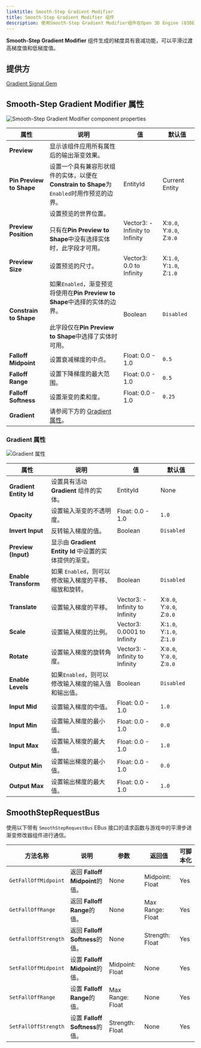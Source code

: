 ```yaml
---
linktitle: Smooth-Step Gradient Modifier
title: Smooth-Step Gradient Modifier 组件
description: 使用Smooth-Step Gradient Modifier组件在Open 3D Engine (O3DE)中生成带有衰减的渐变。
---
```


**Smooth-Step Gradient Modifier** 组件生成的梯度具有衰减功能，可以平滑过渡高梯度值和低梯度值。

## 提供方

[Gradient Signal Gem](/docs/user-guide/gems/reference/utility/gradient-signal)

## Smooth-Step Gradient Modifier 属性

![Smooth-Step Gradient Modifier component properties](/images/user-guide/components/reference/gradient-modifiers/smooth-step-gradient-modifier-component.png)

| 属性 | 说明 | 值 | 默认值 |
|-|-|-|-|
| **Preview** | 显示该组件应用所有属性后的输出渐变效果。 | | |
| **Pin Preview to Shape** | 设置一个具有兼容形状组件的实体，以便在**Constrain to Shape**为 `Enabled`时用作预览的边界。 | EntityId | Current Entity |
| **Preview Position** | 设置预览的世界位置。<br> <br>只有在**Pin Preview to Shape**中没有选择实体时，此字段才可用。 | Vector3: -Infinity to Infinity | X:`0.0`, Y:`0.0`, Z:`0.0` |
| **Preview Size** | 设置预览的尺寸。 | Vector3: 0.0 to Infinity | X:`1.0`, Y:`1.0`, Z:`1.0` |
| **Constrain to Shape** | 如果`Enabled`，渐变预览将使用在**Pin Preview to Shape**中选择的实体的边界。<br> <br>此字段仅在**Pin Preview to Shape**中选择了实体时可用。 | Boolean | `Disabled` |
| **Falloff Midpoint** | 设置衰减梯度的中点。 | Float: 0.0 - 1.0 | `0.5` |
| **Falloff Range** | 设置下降梯度的最大范围。 | Float: 0.0 - 1.0 | `0.5` |
| **Falloff Softness** | 设置渐变的柔和度。 | Float: 0.0 - 1.0 | `0.25` |
| **Gradient** | 请参阅下方的 [Gradient 属性](#gradient-properties)。 | | |

### Gradient 属性

![Gradient 属性](/images/user-guide/components/reference/vegetation-modifiers/gradient-properties.png)

| 属性 | 说明 | 值 | 默认值 |
|-|-|-|-|
| **Gradient Entity Id** | 设置具有活动 **Gradient** 组件的实体。 | EntityId | None |
| **Opacity** | 设置输入渐变的不透明度。 | Float: 0.0 - 1.0 | `1.0` |
| **Invert Input** | 反转输入梯度的值。 | Boolean | `Disabled` |
| **Preview (Input)** | 显示由 **Gradient Entity Id** 中设置的实体提供的渐变。 |  |  |
| **Enable Transform** | 如果 `Enabled`，则可以修改输入梯度的平移、缩放和旋转。 | Boolean | `Disabled` |
| **Translate** | 设置输入梯度的平移。 | Vector3: -Infinity to Infinity | X:`0.0`, Y:`0.0`, Z:`0.0` |
| **Scale** | 设置输入梯度的比例。 | Vector3: 0.0001 to Infinity | X:`1.0`, Y:`1.0`, Z:`1.0` |
| **Rotate** | 设置输入梯度的旋转角度。 | Vector3: -Infinity to Infinity | X:`0.0`, Y:`0.0`, Z:`0.0` |
| **Enable Levels** | 如果`Enabled`，则可以修改输入梯度的输入值和输出值。 | Boolean | `Disabled` |
| **Input Mid** | 设置输入梯度的中值。 | Float: 0.0 - 1.0 | `1.0` |
| **Input Min** | 设置输入梯度的最小值。 | Float: 0.0 - 1.0 | `0.0` |
| **Input Max** | 设置输入梯度的最大值。 | Float: 0.0 - 1.0 | `1.0` |
| **Output Min** | 设置输出梯度的最小值。 | Float: 0.0 - 1.0 | `0.0` |
| **Output Max** | 设置输出梯度的最大值。 | Float: 0.0 - 1.0 | `1.0` |

## SmoothStepRequestBus

使用以下带有 `SmoothStepRequestBus` EBus 接口的请求函数与游戏中的平滑步进渐变修改器组件进行通信。

| 方法名称 | 说明 | 参数 | 返回值 | 可脚本化 |
|-|-|-|-|-|
| `GetFallOffMidpoint` | 返回 **Falloff Midpoint**的值。 | None | Midpoint: Float | Yes |
| `GetFallOffRange` | 返回 **Falloff Range**的值。 | None | Max Range: Float | Yes |
| `GetFallOffStrength` | 返回 **Falloff Softness**的值。 | None | Strength: Float | Yes |
| `SetFallOffMidpoint` | 设置 **Falloff Midpoint**的值。 | Midpoint: Float | None | Yes |
| `SetFallOffRange` | 设置 **Falloff Range**的值。 | Max Range: Float | None | Yes |
| `SetFallOffStrength` | 设置 **Falloff Softness**的值。 | Strength: Float | None | Yes |
